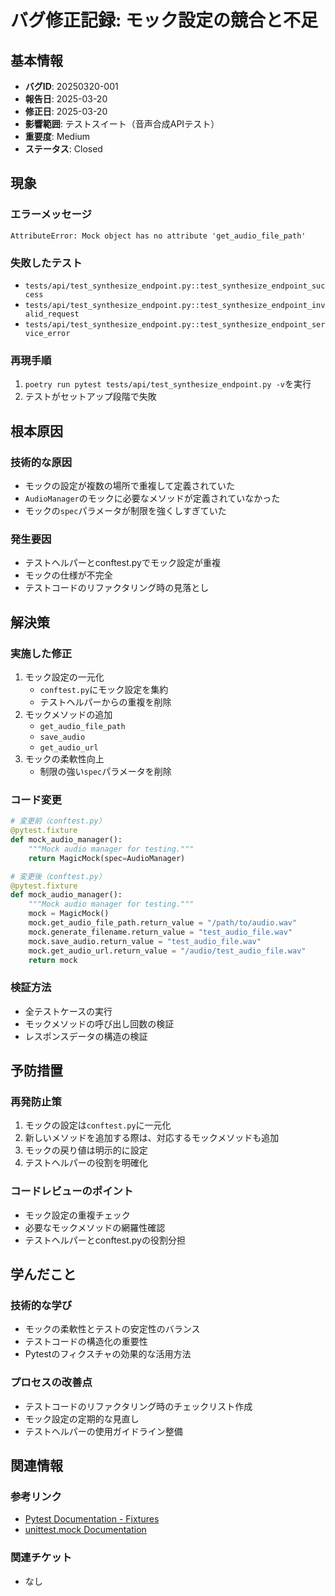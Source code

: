 # バグ修正記録: モック設定の競合と不足

## 基本情報

- **バグID**: 20250320-001
- **報告日**: 2025-03-20
- **修正日**: 2025-03-20
- **影響範囲**: テストスイート（音声合成APIテスト）
- **重要度**: Medium
- **ステータス**: Closed

## 現象

### エラーメッセージ
```
AttributeError: Mock object has no attribute 'get_audio_file_path'
```

### 失敗したテスト
- `tests/api/test_synthesize_endpoint.py::test_synthesize_endpoint_success`
- `tests/api/test_synthesize_endpoint.py::test_synthesize_endpoint_invalid_request`
- `tests/api/test_synthesize_endpoint.py::test_synthesize_endpoint_service_error`

### 再現手順
1. `poetry run pytest tests/api/test_synthesize_endpoint.py -v`を実行
2. テストがセットアップ段階で失敗

## 根本原因

### 技術的な原因
- モックの設定が複数の場所で重複して定義されていた
- `AudioManager`のモックに必要なメソッドが定義されていなかった
- モックの`spec`パラメータが制限を強くしすぎていた

### 発生要因
- テストヘルパーとconftest.pyでモック設定が重複
- モックの仕様が不完全
- テストコードのリファクタリング時の見落とし

## 解決策

### 実施した修正
1. モック設定の一元化
   - `conftest.py`にモック設定を集約
   - テストヘルパーからの重複を削除
2. モックメソッドの追加
   - `get_audio_file_path`
   - `save_audio`
   - `get_audio_url`
3. モックの柔軟性向上
   - 制限の強い`spec`パラメータを削除

### コード変更

```python
# 変更前（conftest.py）
@pytest.fixture
def mock_audio_manager():
    """Mock audio manager for testing."""
    return MagicMock(spec=AudioManager)

# 変更後（conftest.py）
@pytest.fixture
def mock_audio_manager():
    """Mock audio manager for testing."""
    mock = MagicMock()
    mock.get_audio_file_path.return_value = "/path/to/audio.wav"
    mock.generate_filename.return_value = "test_audio_file.wav"
    mock.save_audio.return_value = "test_audio_file.wav"
    mock.get_audio_url.return_value = "/audio/test_audio_file.wav"
    return mock
```

### 検証方法
- 全テストケースの実行
- モックメソッドの呼び出し回数の検証
- レスポンスデータの構造の検証

## 予防措置

### 再発防止策
1. モックの設定は`conftest.py`に一元化
2. 新しいメソッドを追加する際は、対応するモックメソッドも追加
3. モックの戻り値は明示的に設定
4. テストヘルパーの役割を明確化

### コードレビューのポイント
- モック設定の重複チェック
- 必要なモックメソッドの網羅性確認
- テストヘルパーとconftest.pyの役割分担

## 学んだこと

### 技術的な学び
- モックの柔軟性とテストの安定性のバランス
- テストコードの構造化の重要性
- Pytestのフィクスチャの効果的な活用方法

### プロセスの改善点
- テストコードのリファクタリング時のチェックリスト作成
- モック設定の定期的な見直し
- テストヘルパーの使用ガイドライン整備

## 関連情報

### 参考リンク
- [Pytest Documentation - Fixtures](https://docs.pytest.org/en/stable/fixture.html)
- [unittest.mock Documentation](https://docs.python.org/3/library/unittest.mock.html)

### 関連チケット
- なし
